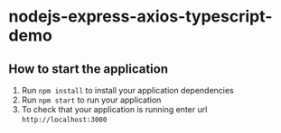 # nodejs-express-axios-typescript-demo

How to start the application
---

1. Run `npm install` to install your application dependencies
1. Run `npm start` to run your application
1. To check that your application is running enter url `http://localhost:3000`
